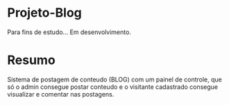 # Projeto-Blog

Para fins de estudo... Em desenvolvimento.

# Resumo

Sistema de postagem de conteudo (BLOG) com um painel de controle, que só o admin consegue postar conteudo e o visitante cadastrado consegue visualizar e comentar nas postagens.
